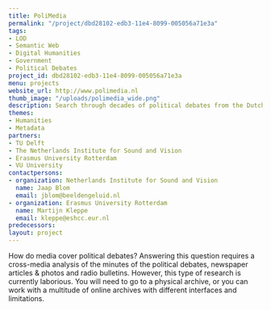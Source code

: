 ```yaml
---
title: PoliMedia
permalink: "/project/dbd28102-edb3-11e4-8099-005056a71e3a"
tags:
- LOD
- Semantic Web
- Digital Humanities
- Government
- Political Debates
project_id: dbd28102-edb3-11e4-8099-005056a71e3a
menu: projects
website_url: http://www.polimedia.nl
thumb_image: "/uploads/polimedia_wide.png"
description: Search through decades of political debates from the Dutch Parliament
themes:
- Humanities
- Metadata
partners:
- TU Delft
- The Netherlands Institute for Sound and Vision
- Erasmus University Rotterdam
- VU University
contactpersons:
- organization: Netherlands Institute for Sound and Vision
  name: Jaap Blom
  email: jblom@beeldengeluid.nl
- organization: Erasmus University Rotterdam
  name: Martijn Kleppe
  email: kleppe@eshcc.eur.nl
predecessors: 
layout: project
---
```


How do media cover political debates? Answering this question requires a cross-media analysis of the minutes of the political debates, newspaper articles & photos and radio bulletins. However, this type of research is currently laborious. You will need to go to a physical archive, or you can work with a multitude of online archives with different interfaces and limitations.
